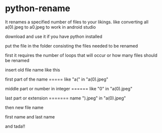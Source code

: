 # python-rename
It renames a specified number of files to your likings. like converting all a(0).jpeg to a0.jpeg to work in android studio

download and use it if you have python installed


put the file in the folder consisting the files needed to be renamed

first it requires the number of loops that will occur or how many files should be renamed

insert old file name like this

first part of the name ===== like "a(" in "a(0).jpeg"

middle part or number in integer ====== like "0" in "a(0).jpeg"

last part or extension ======= name ").jpeg" in "a(0).jpeg"

then new file name

first name and last name

and tada!!

